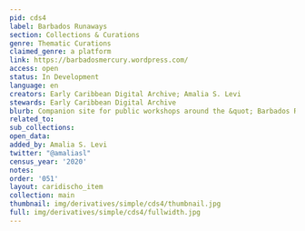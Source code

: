 ```yaml
---
pid: cds4
label: Barbados Runaways
section: Collections & Curations
genre: Thematic Curations
claimed_genre: a platform
link: https://barbadosmercury.wordpress.com/
access: open
status: In Development
language: en
creators: Early Caribbean Digital Archive; Amalia S. Levi
stewards: Early Caribbean Digital Archive
blurb: Companion site for public workshops around the &quot; Barbados Runaways&quot;  collection.
related_to:
sub_collections:
open_data:
added_by: Amalia S. Levi
twitter: "@amaliasl"
census_year: '2020'
notes:
order: '051'
layout: caridischo_item
collection: main
thumbnail: img/derivatives/simple/cds4/thumbnail.jpg
full: img/derivatives/simple/cds4/fullwidth.jpg
---
```

